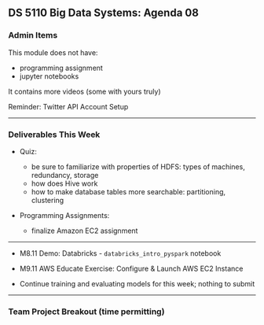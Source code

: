 ## DS 5110 Big Data Systems: Agenda 08

### Admin Items

This module does not have:  
- programming assignment
- jupyter notebooks

It contains more videos (some with yours truly)

Reminder: Twitter API Account Setup


---

### Deliverables This Week

- Quiz: 
  - be sure to familiarize with properties of HDFS: types of machines, redundancy, storage
  - how does Hive work
  - how to make database tables more searchable: partitioning, clustering


- Programming Assignments: 
  - finalize Amazon EC2 assignment


---

- M8.11  Demo: Databricks - `databricks_intro_pyspark` notebook

- M9.11 AWS Educate Exercise: Configure & Launch AWS EC2 Instance

- Continue training and evaluating models for this week; nothing to submit

--- 

### Team Project Breakout (time permitting)
